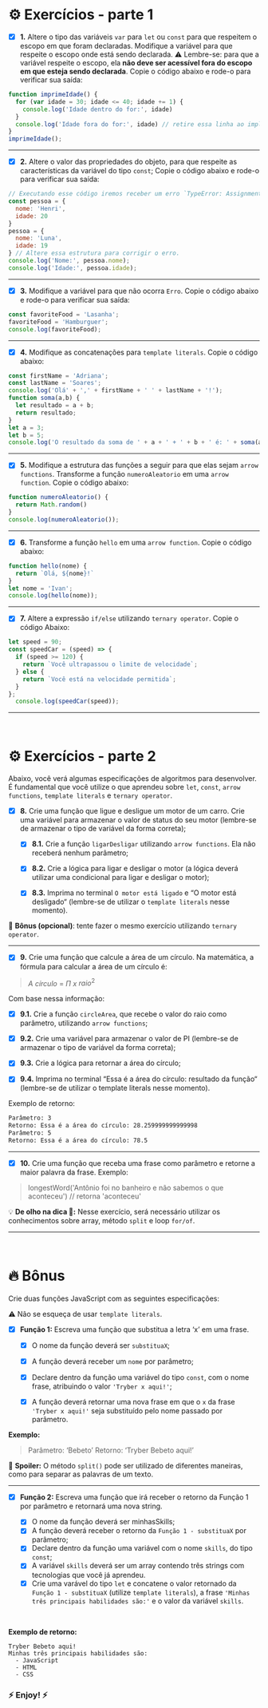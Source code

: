 # :gear: Exercícios - parte 1

 - [x] **1.** Altere o tipo das variáveis `var` para `let` ou `const` para que respeitem o escopo em que foram declaradas. Modifique a variável para que respeite o escopo onde está sendo declarada.
:warning:  Lembre-se: para que a variável respeite o escopo, ela **não deve ser acessível fora do escopo em que esteja sendo declarada**. Copie o código abaixo e rode-o para verificar sua saída:

```js
function imprimeIdade() {
  for (var idade = 30; idade <= 40; idade += 1) {
    console.log('Idade dentro do for:', idade)
  }
  console.log('Idade fora do for:', idade) // retire essa linha ao implementar o tipo de variável correta.
}
imprimeIdade();
```

---

- [x] **2.** Altere o valor das propriedades do objeto, para que respeite as características da variável do tipo `const`; Copie o código abaixo e rode-o para verificar sua saída:

```js
// Executando esse código iremos receber um erro `TypeError: Assignment to constant variable.`
const pessoa = {
  nome: 'Henri',
  idade: 20
}
pessoa = {
  nome: 'Luna',
  idade: 19
} // Altere essa estrutura para corrigir o erro.
console.log('Nome:', pessoa.nome);
console.log('Idade:', pessoa.idade);
```
---

- [x] **3.** Modifique a variável para que não ocorra `Erro`. Copie o código abaixo e rode-o para verificar sua saída:

```js
const favoriteFood = 'Lasanha';
favoriteFood = 'Hamburguer';
console.log(favoriteFood);
```
---

- [x] **4.** Modifique as concatenações para `template literals`. Copie o código abaixo:

```js
const firstName = 'Adriana';
const lastName = 'Soares';
console.log('Olá' + ',' + firstName + ' ' + lastName + '!');
function soma(a,b) {
  let resultado = a + b;
  return resultado;
}
let a = 3;
let b = 5;
console.log('O resultado da soma de ' + a + ' + ' + b + ' é: ' + soma(a,b));
```
---

- [x] **5.** Modifique a estrutura das funções a seguir para que elas sejam `arrow functions`. Transforme a função `numeroAleatorio` em uma `arrow function`. Copie o código abaixo:

```js
function numeroAleatorio() {
  return Math.random()
}
console.log(numeroAleatorio());
```

---

- [x] **6.** Transforme a função `hello` em uma `arrow function`. Copie o código abaixo:

```js
function hello(nome) {
  return `Olá, ${nome}!`
}
let nome = 'Ivan';
console.log(hello(nome));
```

---

- [x] **7.** Altere a expressão `if/else` utilizando `ternary operator`. Copie o código Abaixo:

```js
let speed = 90;
const speedCar = (speed) => {
  if (speed >= 120) {
    return `Você ultrapassou o limite de velocidade`;
  } else {
    return `Você está na velocidade permitida`;
  }
};
  console.log(speedCar(speed));
```
---

<br>

# :gear: Exercícios  - parte 2 

Abaixo, você verá algumas especificações de algoritmos para desenvolver. É fundamental que você utilize o que aprendeu sobre `let`, `const`, `arrow functions`, `template literals` e `ternary operator`.

- [x] **8.** Crie uma função que ligue e desligue um motor de um carro. Crie uma variável para armazenar o valor de status do seu motor (lembre-se de armazenar o tipo de variável da forma correta);

  - [x] **8.1.** Crie a função `ligarDesligar` utilizando `arrow functions`. Ela não receberá nenhum parâmetro;

  - [x] **8.2.** Crie a lógica para ligar e desligar o motor (a lógica deverá utilizar uma condicional para ligar e desligar o motor);

  - [x] **8.3.** Imprima no terminal `O motor está ligado` e “O motor está desligado“ (lembre-se de utilizar o `template literals` nesse momento).


:gift: **Bônus (opcional)**: tente fazer o mesmo exercício utilizando `ternary operator`.

---

- [x] **9.** Crie uma função que calcule a área de um círculo. Na matemática, a fórmula para calcular a área de um círculo é:

> $A$ *círculo* = $\Pi$ $x$ $raio^2$

Com base nessa informação:

  - [x] **9.1.** Crie a função `circleArea`, que recebe o valor do raio como parâmetro, utilizando `arrow functions`;

  - [x] **9.2.** Crie uma variável para armazenar o valor de PI (lembre-se de armazenar o tipo de variável da forma correta);

  - [x] **9.3.** Crie a lógica para retornar a área do círculo;

  - [x] **9.4.** Imprima no terminal “Essa é a área do círculo: resultado da função“ (lembre-se de utilizar o template literals nesse momento).

Exemplo de retorno:

```bash
Parâmetro: 3
Retorno: Essa é a área do círculo: 28.259999999999998
Parâmetro: 5
Retorno: Essa é a área do círculo: 78.5
```

---

- [x] **10.** Crie uma função que receba uma frase como parâmetro e retorne a maior palavra da frase. Exemplo:

> longestWord('Antônio foi no banheiro e não sabemos o que aconteceu') 
// retorna 'aconteceu'

:bulb: **De olho na dica 👀:** Nesse exercício, será necessário utilizar os conhecimentos sobre array, método `split` e loop `for/of`.

---

<br>

# :fire: Bônus

 Crie duas funções JavaScript com as seguintes especificações:

:warning: Não se esqueça de usar `template literals`.

- [x] **Função 1:** Escreva uma função que substitua a letra ‘x’ em uma frase.

    - [x] O nome da função deverá ser `substituaX`;
    - [x] A função deverá receber um `nome` por parâmetro;

    - [x] Declare dentro da função uma variável do tipo `const`, com o nome frase, atribuindo o valor `'Tryber x aqui!'`;

    - [x] A função deverá retornar uma nova frase em que o `x` da frase `'Tryber x aqui!'` seja substituído pelo nome passado por parâmetro.

**Exemplo:**
>Parâmetro: ‘Bebeto’
Retorno: ‘Tryber Bebeto aqui!’

:eyes: **Spoiler:** O método `split()` pode ser utilizado de diferentes maneiras, como para separar as palavras de um texto.

---

- [x] **Função 2:** Escreva uma função que irá receber o retorno da Função 1 por parâmetro e retornará uma nova string.

    - [x] O nome da função deverá ser minhasSkills;
    - [x] A função deverá receber o retorno da `Função 1 - substituaX` por parâmetro;
    - [x] Declare dentro da função uma variável com o nome `skills`, do tipo `const`;
    - [x] A variável `skills` deverá ser um array contendo três strings com tecnologias que você já aprendeu.
    - [x] Crie uma varável do tipo `let` e concatene o valor retornado da `Função 1 - substituaX` (utilize `template literals`), a frase `'Minhas três principais habilidades são:'` e o valor da variável `skills`.

<br>

**Exemplo de retorno:**

```
Tryber Bebeto aqui!
Minhas três principais habilidades são:
  - JavaScript
  - HTML
  - CSS
```

### :zap: Enjoy! :zap:
